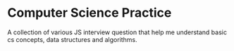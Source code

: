 # Computer Science Practice

A collection of various JS interview question that help me understand basic cs concepts, data structures and algorithms.